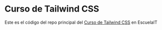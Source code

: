 # Curso de Tailwind CSS

Este es el código del repo principal del [Curso de Tailwind CSS](https://escuela.it/cursos/curso-de-tailwind-css) en EscuelaIT